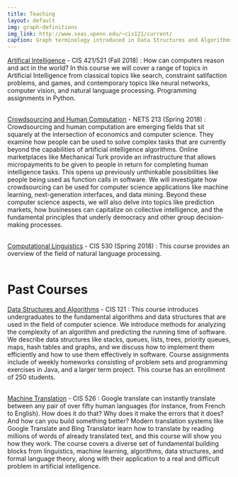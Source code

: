```yaml
---
title: Teaching
layout: default
img: graph-definitions
img_link: http://www.seas.upenn.edu/~cis121/current/
caption: Graph terminology introduced in Data Structures and Algorithms
---
```



[Artifical Intelligence](http://artificial-intelligence-class.org) - CIS 421/521  (Fall 2018) 
: How can computers reason and act in the world?  In this course we will cover a range of topics in Artificial Intelligence from classical topics like search, constraint satifaction problems, and games, and contemporary topics like neural networks, computer vision, and natural language processing. Programming assignments in Python.<br /> <br />

<!--
img: turk-engraving-detail
img_link: http://crowdsourcing-class.org
caption: An engraving of the Mechanical Turk, the 18th century chess-playing automaton
-->
[Crowdsourcing and Human Computation](http://crowdsourcing-class.org/) - NETS 213  (Spring 2018) 
: Crowdsourcing and human computation are emerging fields that sit squarely at the intersection of economics and computer science. They examine how people can be used to solve complex tasks that are currently beyond the capabilities of artificial intelligence algorithms. Online marketplaces like Mechanical Turk provide an infrastructure that allows micropayments to be given to people in return for completing human intelligence tasks. This opens up previously unthinkable possibilities like people being used as function calls in software. We will investigate how crowdsourcing can be used for computer science applications like machine learning, next-generation interfaces, and data mining. Beyond these computer science aspects, we will also delve into topics like prediction markets, how businesses can capitalize on collective intelligence, and the fundamental principles that underly democracy and other group decision-making processes. <br /> <br />


<!--
img: graph-definitions
img_link: http://www.seas.upenn.edu/~cis121/current/
caption: Graph terminology introduced in Data Structures and Algorithms
-->
[Computational Linguistics]() - CIS 530 (Spring 2018) 
: This course provides an overview of the field of natural language processing.  <br /> <br />


# Past Courses

<!--
img: graph-definitions
img_link: http://www.seas.upenn.edu/~cis121/current/
caption: Graph terminology introduced in Data Structures and Algorithms
-->
[Data Structures and Algorithms](http://www.seas.upenn.edu/~cis121/current/) - CIS 121 
: This course introduces undergraduates to the fundamental algorithms and data structures that are used in the field of computer science.  We introduce methods for analyzing the complexity of an algorithm and predicting the running time of software. We describe data structures like stacks, queues, lists, trees, priority queues, maps, hash tables and graphs, and we discuss how to implement them efficiently and how to use them effectively in software. Course assignments include of weekly homeworks consisting of problem sets and programming exercises in Java, and a larger term project.  This course has an enrollment of  250 students. <br /> <br />



[Machine Translation](http://mt-class.org) - CIS 526 
: Google translate can instantly translate between any pair of over fifty human languages (for instance, from French to English). How does it do that? Why does it make the errors that it does? And how can you build something better? Modern translation systems like Google Translate and Bing Translator learn how to translate by reading millions of words of already translated text, and this course will show you how they work. The course covers a diverse set of fundamental building blocks from linguistics, machine learning, algorithms, data structures, and formal language theory, along with their application to a real and difficult problem in artificial intelligence. <br /> <br />
